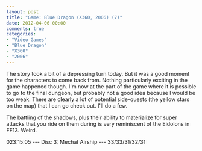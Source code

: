 ```yaml
---
layout: post
title: "Game: Blue Dragon (X360, 2006) (7)"
date: 2012-04-06 00:00
comments: true
categories:
- "Video Games"
- "Blue Dragon"
- "X360"
- "2006"
---
```


The story took a bit of a depressing turn today. But it was a good
moment for the characters to come back from. Nothing particularly
exciting in the game happened though. I'm now at the part of the
game where it is possible to go to the final dungeon, but probably
not a good idea because I would be too weak. There are clearly a
lot of potential side-quests (the yellow stars on the map) that I
can go check out. I'll do a few.

The battling of the shadows, plus their ability to materialize for
super attacks that you ride on them during is very reminiscent of
the Eidolons in FF13. Weird.

023:15:05 --- Disc 3: Mechat Airship --- 33/33/31/32/31
